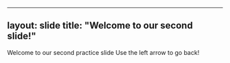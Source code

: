 -------
layout: slide
title: "Welcome to our second slide!"
-------
Welcome to our second practice slide
Use the left arrow to go back!
